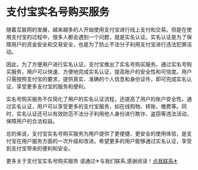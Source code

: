 # 支付宝实名号购买服务

随着互联网的发展，越来越多的人开始使用支付宝进行线上支付和交易。但是在使用支付宝的过程中，很多人都会遇到一个问题，就是实名认证。实名认证是为了保障用户的资金安全和交易安全，也是为了防止不法分子利用支付宝进行违法犯罪活动。

因此，为了方便用户进行实名认证，支付宝推出了实名号购买服务。通过实名号购买服务，用户可以快速、方便地完成实名认证，提高账户的安全性和可信度。用户只需按照支付宝的要求，提供真实、准确的个人信息和身份证件，即可完成实名认证，享受更多支付宝的服务和便利。

实名号购买服务不仅简化了用户的实名认证流程，还提高了用户的账户安全性。通过实名认证，用户可以享受更多的支付宝服务，如在线购物、转账、缴费等。同时，实名认证还可以有效防范不法分子利用他人身份进行欺诈、盗窃等违法活动，保障用户的合法权益。

总的来说，支付宝实名号购买服务为用户提供了更便捷、更安全的使用体验，是支付宝在用户服务方面的一次升级和改进。希望更多的用户能够通过实名认证，享受到支付宝带来的便利和安全。

更多关于支付宝实名号购买服务 请通过✈与我们联系,感谢阅读！[点我联系✈](https://ac.G208.com)